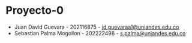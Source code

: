 # Proyecto-0
- Juan David Guevara - 202116875 - [jd.guevaraa1@uniandes.edu.co](mailto:jd.guevaraa1@uniandes.edu.co)
- Sebastian Palma Mogollon - 202222498 - [s.palma@uniandes.edu.co](mailto:s.palma@uniandes.edu.co)